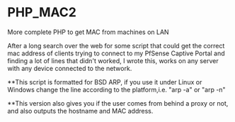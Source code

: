 # PHP_MAC2
More complete PHP to get MAC from machines on LAN

After a long search over the web for some script that could get the correct mac address of clients trying to connect to my PfSense Captive Portal and finding a lot of lines that didn't worked, I wrote this, works on any server with any device connected to the network.

**This script is formatted for BSD ARP, if you use it under Linux or Windows change the line according to the platform,i.e. "arp -a"  or "arp -n"

**This version also gives you if the user comes from behind a proxy or not, and also outputs the hostname and MAC address. 
